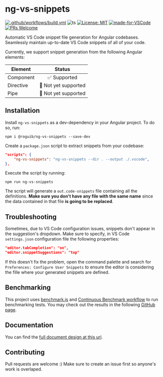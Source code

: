 # ng-vs-snippets

[![.github/workflows/build.yml](https://github.com/roguib/ng-vs-snippets/actions/workflows/build.yml/badge.svg)](https://github.com/roguib/ng-vs-snippets/actions/workflows/build.yml) ![ts](https://badgen.net/badge/Built%20With/TypeScript/blue) [![License: MIT](https://img.shields.io/badge/License-MIT-yellow.svg)](https://opensource.org/licenses/MIT) [![made-for-VSCode](https://img.shields.io/badge/Made%20for-VSCode-1f425f.svg)](https://code.visualstudio.com/) [![PRs Welcome](https://img.shields.io/badge/PRs-welcome-brightgreen.svg)](http://makeapullrequest.com)

Automatic VS Code snippet file generation for Angular codebases. Seamlessly maintain up-to-date VS Code snippets of all of your code.

Currently, we support snippet generation from the following Angular elements:

<center>

| Element   |                 Status                  |
| --------- | :-------------------------------------: |
| Component |      :white_check_mark: Supported       |
| Directive | :construction_worker: Not yet supported |
| Pipe      | :construction_worker: Not yet supported |

</center>

## Installation

Install `ng-vs-snippets` as a dev-dependency in your Angular project. To do so, run:

```
npm i @roguib/ng-vs-snippets --save-dev
```

Create a `package.json` script to extract snippets from your codebase:

```json
"scripts": {
    "ng-vs-snippets": "ng-vs-snippets --dir . --output ./.vscode",
},
```

Execute the script by running:

```
npm run ng-vs-snippets
```

The script will generate a `out.code-snippets` file containing all the definitions. **Make sure you don't have any file with the same name** since the data contained in that file **is going to be replaced**.

## Troubleshooting

Sometimes, due to VS Code configuration issues, snippets don't appear in the suggestion's dropdown. Make sure to specify, in VS Code `settings.json` configuration file the following properties:

```json
"editor.tabCompletion": "on",
"editor.snippetSuggestions": "top"
```

If this doesn't fix the problem, open the command palette and search for `Preferences: Configure User Snippets` to ensure the editor is considering the fille where your generated snippets are defined.

## Benchmarking

This project uses [benchmark.js](https://benchmarkjs.com/) and [Continuous Benchmark workflow](https://github.com/marketplace/actions/continuous-benchmark) to run benchmarking tests. You may check out the results in the following [GitHub page](https://roguib.github.io/ng-vs-snippets/dev/bench/).

## Documentation

You can find the [full document design at this url]().

## Contributing

Pull requests are welcome :) Make sure to create an issue first so anyone's work is overlaped.
